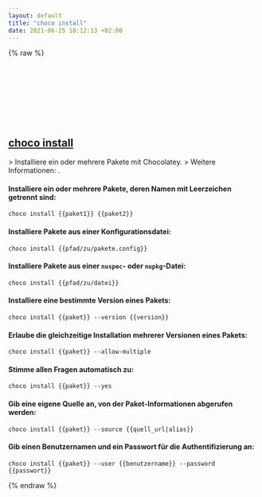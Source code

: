 ```yaml
---
layout: default
title: "choco install"
date: 2021-06-25 18:12:13 +02:00
---
```

{% raw %}
<h2 id="choco-install">
  <a href="/de/windows/choco-install.html">choco install</a> <a href="#choco-install"><svg class="icon">
    <use href="/assets/images/unicode_sprite.svg#link" />
  </svg></a>
</h2>
> Installiere ein oder mehrere Pakete mit Chocolatey.
> Weitere Informationen: <https://chocolatey.org/docs/commands-install>.

#### Installiere ein oder mehrere Pakete, deren Namen mit Leerzeichen getrennt sind:
```shell
choco install {{paket1}} {{paket2}}
```
#### Installiere Pakete aus einer Konfigurationsdatei:
```shell
choco install {{pfad/zu/pakete.config}}
```
#### Installiere Pakete aus einer `nuspec`- oder `nupkg`-Datei:
```shell
choco install {{pfad/zu/datei}}
```
#### Installiere eine bestimmte Version eines Pakets:
```shell
choco install {{paket}} --version {{version}}
```
#### Erlaube die gleichzeitige Installation mehrerer Versionen eines Pakets:
```shell
choco install {{paket}} --allow-multiple
```
#### Stimme allen Fragen automatisch zu:
```shell
choco install {{paket}} --yes
```
#### Gib eine eigene Quelle an, von der Paket-Informationen abgerufen werden:
```shell
choco install {{paket}} --source {{quell_url|alias}}
```
#### Gib einen Benutzernamen und ein Passwort für die Authentifizierung an:
```shell
choco install {{paket}} --user {{benutzername}} --password {{passwort}}
```
{% endraw %}